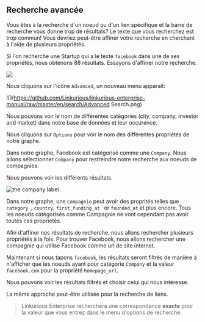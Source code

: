 ## Recherche avancée

Vous êtes à la recherche d'un noeud ou d'un lien spécifique et la barre de recherche vous donne trop de résultats? Le texte que vous recherchez est trop commun! Vous devriez peut-être affiner votre recherche en cherchant à l'aide de plusieurs propriétés.

Si l'on recherche une Startup qui a le texte ```facebook``` dans une de ses propriétés, nous obtenons 88 résultats. Essayons d'affiner notre recherche.

![](https://github.com/Linkurious/linkurious-enterprise-manual/raw/master/en/search/Facebook_Example.png)


Nous cliquons sur l'icône ```Advanced```, un nouveau menu apparaît: 

![](https://github.com/Linkurious/linkurious-enterprise-manual/raw/master/en/search/Advanced Search.png)

Nous pouvons voir le nom de différentes catégories (city, company, investor and market) dans notre base de données et leur occurence.

Nous cliquons sur ```Options``` pour voir le nom des différentes propriétés de notre graphe.

Dans notre graphe, Facebook est catégorisé comme une ```Company```. Nous allons sélectionner ```Company``` pour restreindre notre recherche aux noeuds de compagnies. 

Nous pouvons voir les différents résultats.


![the company label](72.png)

Dans notre graphe, une ```Compagnie``` peut avoir des proprités telles que ```category ```,  ```country```, ```first_funding_at ``` or ```founded_at``` et plus encore. Tous les noeuds catégorisés comme Compagnie ne vont cependant pas avoir toutes ces propriétés. 

Afin d'affiner nos résultats de recherche, nous allons rechercher plusieurs propriétés à la fois. Pour trouver Facebook, nous allons rechercher une compagnie qui utilise Facebook comme url de site internet.

[](https://github.com/Linkurious/linkurious-enterprise-manual/raw/master/en/search/MProperties.png)

Maintenant si nous tapons ``facebook``, les résultats seront filtrés de manière à n'afficher que les noeuds ayant pour catégorie ```Company``` et la valeur ``facebook.com`` pour la propriété ```homepage_url```.


Nous pouvons voir les résultats filtrés et choisir celui qui nous intéresse.

La même approche peut-être utilisée pour la recherche de liens.


> Linkurious Enterprise recherchera une correspondance **exacte** pour la valeur que vous entrez dans le menu d'options de recherche. 
